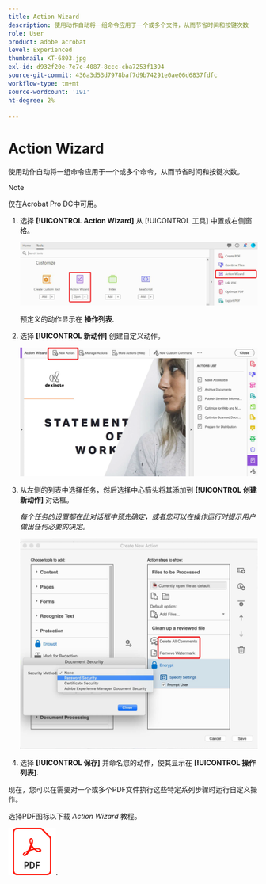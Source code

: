```yaml
---
title: Action Wizard
description: 使用动作自动将一组命令应用于一个或多个文件，从而节省时间和按键次数
role: User
product: adobe acrobat
level: Experienced
thumbnail: KT-6803.jpg
exl-id: d932f20e-7e7c-4087-8ccc-cba7253f1394
source-git-commit: 436a3d53d7978baf7d9b74291e0ae06d6837fdfc
workflow-type: tm+mt
source-wordcount: '191'
ht-degree: 2%

---
```


# Action Wizard

使用动作自动将一组命令应用于一个或多个命令，从而节省时间和按键次数。

>[!NOTE]
>
>仅在Acrobat Pro DC中可用。

1. 选择 **[!UICONTROL Action Wizard]** 从 [!UICONTROL 工具] 中置或右侧窗格。

   ![Action Wizard步骤1](../assets/ActionWizard_1.png)

   预定义的动作显示在 **操作列表**.

1. 选择 **[!UICONTROL 新动作]** 创建自定义动作。

   ![Action Wizard步骤2](../assets/ActionWizard_2.png)

1. 从左侧的列表中选择任务，然后选择中心箭头将其添加到 **[!UICONTROL 创建新动作]** 对话框。

   *每个任务的设置都在此对话框中预先确定，或者您可以在操作运行时提示用户做出任何必要的决定。*

   ![Action Wizard步骤3](../assets/ActionWizard_3.png)

1. 选择 **[!UICONTROL 保存]** 并命名您的动作，使其显示在 **[!UICONTROL 操作列表]**.

现在，您可以在需要对一个或多个PDF文件执行这些特定系列步骤时运行自定义操作。

选择PDF图标以下载 *Action Wizard* 教程。

[![下载Action Wizard教程](../assets/acrobat_PDF_96.png)](../assets/AcrobatDCActionWizard.pdf).
